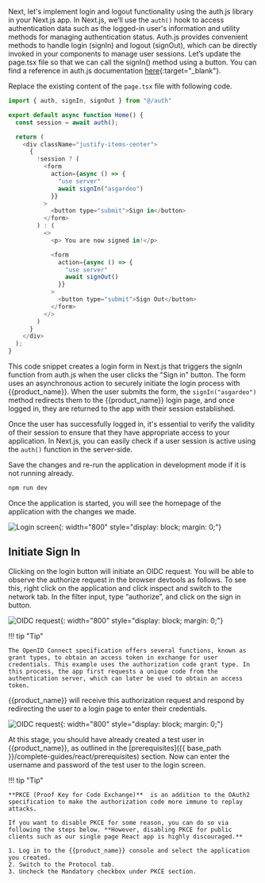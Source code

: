
Next, let's implement login and logout functionality using the auth.js library in your Next.js app. In Next.js, we’ll use the `auth()` hook to access authentication data such as the logged-in user's information and utility methods for managing authentication status. Auth.js provides convenient methods to handle login (signIn) and logout (signOut), which can be directly invoked in your components to manage user sessions.
Let’s update the page.tsx file so that we can call the signIn() method using a button. You can find a reference in auth.js documentation [here](https://authjs.dev/getting-started/session-management/login){:target="_blank"}. 


Replace the existing content of the `page.tsx` file with following code. 

```javascript title="page.tsx"
import { auth, signIn, signOut } from "@/auth"

export default async function Home() {
  const session = await auth();

  return (
    <div className="justify-items-center">
      {
        !session ? (
          <form
            action={async () => {
              "use server"
              await signIn("asgardeo")
            }}
          >
            <button type="submit">Sign in</button>
          </form>
        ) : (
          <>
            <p> You are now signed in!</p>

            <form
              action={async () => {
                "use server"
                await signOut()
              }}
            >
              <button type="submit">Sign Out</button>
            </form>
          </>
        )
      }
    </div>
  );
}
```

This code snippet creates a login form in Next.js that triggers the signIn function from auth.js when the user clicks the "Sign in" button. The form uses an asynchronous action to securely initiate the login process with {{product_name}}. When the user submits the form, the `signIn("asgardeo")` method redirects them to the {{product_name}} login page, and once logged in, they are returned to the app with their session established. 

Once the user has successfully logged in, it's essential to verify the validity of their session to ensure that they have appropriate access to your application. In Next.js, you can easily check if a user session is active using the `auth()` function in the server-side.


Save the changes and re-run the application in development mode if it is not running already.

```bash
npm run dev
```

Once the application is started, you will see the homepage of the application with the changes we made.

![Login screen]({{base_path}}/assets/img/complete-guides/nextjs/image5.png){: width="800" style="display: block; margin: 0;"}


## Initiate Sign In

Clicking on the login button will initiate an OIDC request. You will be able to observe the authorize request in the browser devtools as follows. To see this, right click on the application and click inspect and switch to the network tab. In the filter input, type “authorize”, and click on the sign in button.

![OIDC request]({{base_path}}/assets/img/complete-guides/nextjs/image6.png){: width="800" style="display: block; margin: 0;"}

!!! tip "Tip"

    The OpenID Connect specification offers several functions, known as grant types, to obtain an access token in exchange for user credentials. This example uses the authorization code grant type. In this process, the app first requests a unique code from the authentication server, which can later be used to obtain an access token. 
    
{{product_name}} will receive this authorization request and respond by redirecting the user to a login page to enter their credentials.

![OIDC request]({{base_path}}/assets/img/complete-guides/nextjs/image7.png){: width="800" style="display: block; margin: 0;"}

At this stage, you should have already created a test user in {{product_name}}, as outlined in the [prerequisites]({{ base_path }}/complete-guides/react/prerequisites) section. Now can enter the username and password of the test user to the login screen.



!!! tip "Tip"

    **PKCE (Proof Key for Code Exchange)**  is an addition to the OAuth2 specification to make the authorization code more immune to replay attacks. 
    
    If you want to disable PKCE for some reason, you can do so via following the steps below. **However, disabling PKCE for public clients such as our single page React app is highly discouraged.**  

    1. Log in to the {{product_name}} console and select the application you created.
    2. Switch to the Protocol tab.
    3. Uncheck the Mandatory checkbox under PKCE section.

